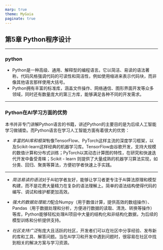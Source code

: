 ```yaml
---
marp: true
theme: MyGaia
paginate: true
---
```


<!-- _class: lead -->

## **第5章 Python程序设计**

---
### **python**
+ Python是一种高级、通用、解释型的编程语言。它以简洁、易读的语法著称，代码风格强调代码的可读性和简洁性，例如使用缩进来表示代码块，而非像其他语言那样使用大括号。
+ Python拥有丰富的标准库，涵盖文件操作、网络通信、图形界面开发等众多领域，同时还有数量庞大的第三方库，能够满足各种不同的开发需求。

---
### **Python在AI学习方面的优势**

本书并非专门讲解Python语言的书籍，讲述Python的主要目的是为后续人工智能学习做铺垫。而Python语言在学习人工智能方面有着很大的优势：

- *丰富的AI库和框架*有像TensorFlow、PyTorch这样主流的深度学习框架，以及Scikit-learn这样经典的机器学习库。TensorFlow由谷歌开发，支持大规模的数值计算和分布式训练；PyTorch以其动态计算图的特性，在研究和快速迭代开发中备受青睐；Scikit - learn  则提供了大量成熟的机器学习算法实现，如分类、回归、聚类等算法，方便初学者快速上手实践。

---

- *简洁易读的语法*对于AI初学者友好，能够让学习者更专注于AI算法原理和模型构建，而不是花费大量精力在复杂的语法理解上。简单的语法结构使得代码的编写、调试和维护都更加高效。

- *强大的数据处理能力*配合Numpy（用于数值计算，提供高效的数组操作）、Pandas（用于数据处理和分析，方便进行数据的读取、清洗、转换等操作）等库，Python能够轻松处理AI项目中大量的结构化和非结构化数据，为后续的模型训练和分析提供支持。

- *社区支持广泛*有庞大且活跃的社区，开发者们可以在社区中分享经验、发布新的库和工具、解答问题。当在AI学习和开发中遇到问题时，很容易在社区中找到相关的解决方案与学习资源。